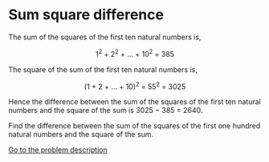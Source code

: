 Sum square difference
=====================

<p>The sum of the squares of the first ten natural numbers is,</p>
<div style="text-align:center">1<sup>2</sup> + 2<sup>2</sup> + ... + 10<sup>2</sup> = 385</div>
<p>The square of the sum of the first ten natural numbers is,</p>
<div style="text-align:center">(1 + 2 + ... + 10)<sup>2</sup> = 55<sup>2</sup> = 3025</div>
<p>Hence the difference between the sum of the squares of the first ten natural numbers and the square of the sum is 3025 &minus; 385 = 2640.</p>
<p>Find the difference between the sum of the squares of the first one hundred natural numbers and the square of the sum.</p>



[Go to the problem description](https://projecteuler.net/problem=6)
